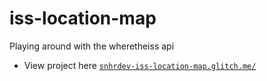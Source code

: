 # iss-location-map
Playing around with the wheretheiss api
- View project here <a href="https://snhrdev-iss-location-map.glitch.me/" target="_blank">`snhrdev-iss-location-map.glitch.me/`</a>
